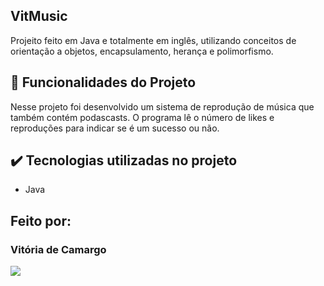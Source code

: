 ## VitMusic

Projeito feito em Java e totalmente em inglês, utilizando conceitos de orientação a objetos, encapsulamento, herança e polimorfismo.

## 🔨 Funcionalidades do Projeto

Nesse projeto foi desenvolvido um sistema de reprodução de música que também contém podascasts. O programa lê o número de likes e reproduções para indicar se é um sucesso ou não.

## ✔️ Tecnologias utilizadas no projeto

- Java

## Feito por:

### Vitória de Camargo

  <p>
  <a href="https://www.linkedin.com/in/vpaesi/" target="_blank"><img loading="lazy" src="https://img.shields.io/badge/-LinkedIn-%230077B5?style=for-the-badge&logo=linkedin&logoColor=white" target="_blank"></a>   
</p>
